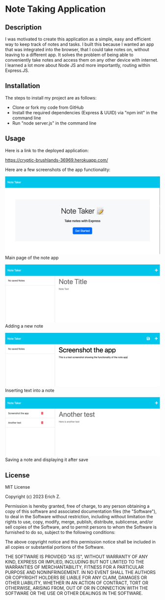 # Note Taking Application

## Description

I was motivated to create this application as a simple, easy and efficient way to keep track of notes and tasks. I built this because I wanted an app that was integrated into the browser, that I could take notes on, without leaving to a different app. It solves the problem of being able to conveniently take notes and access them on any other device with internet. I learned a lot more about Node JS and more importantly, routing within Express.JS.  

## Installation

The steps to install my project are as follows:

- Clone or fork my code from GitHub
- Install the required dependencies (Express & UUID) via "npm init" in the command line
- Run "node server.js" in the command line

## Usage

Here is a link to the deployed application:

https://cryptic-brushlands-36969.herokuapp.com/

Here are a few screenshots of the app functionality:

![Main page of the note app](Assets/Screenshot_1.png)
Main page of the note app

![Adding a new note](Assets/Screenshot_2.png)
Adding a new note

![Inserting text into a note](Assets/Screenshot_3.png)
Inserting text into a note

![Saving a note and displaying it after save](Assets/Screenshot_4.png)
Saving a note and displaying it after save


## License

MIT License

Copyright (c) 2023 Erich Z.

Permission is hereby granted, free of charge, to any person obtaining a copy of this software and associated documentation files (the "Software"), to deal in the Software without restriction, including without limitation the rights to use, copy, modify, merge, publish, distribute, sublicense, and/or sell copies of the Software, and to permit persons to whom the Software is furnished to do so, subject to the following conditions:

The above copyright notice and this permission notice shall be included in all copies or substantial portions of the Software.

THE SOFTWARE IS PROVIDED "AS IS", WITHOUT WARRANTY OF ANY KIND, EXPRESS OR IMPLIED, INCLUDING BUT NOT LIMITED TO THE WARRANTIES OF MERCHANTABILITY, FITNESS FOR A PARTICULAR PURPOSE AND NONINFRINGEMENT. IN NO EVENT SHALL THE AUTHORS OR COPYRIGHT HOLDERS BE LIABLE FOR ANY CLAIM, DAMAGES OR OTHER LIABILITY, WHETHER IN AN ACTION OF CONTRACT, TORT OR OTHERWISE, ARISING FROM, OUT OF OR IN CONNECTION WITH THE SOFTWARE OR THE USE OR OTHER DEALINGS IN THE SOFTWARE.

